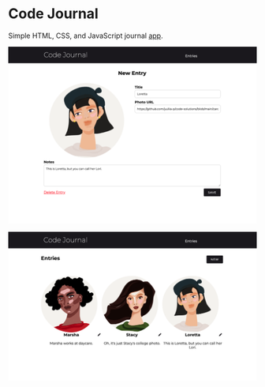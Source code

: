 # Code Journal

Simple HTML, CSS, and JavaScript journal [app](https://yuliia-p.github.io/code-journal/).

<p align="middle">
  <img src="images/Screenshot_1.png" width="800">
</p>
<p align="middle">
  <img src="images/Screenshot_2.png" width="800">
</p>
